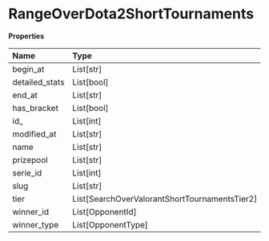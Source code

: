 # RangeOverDota2ShortTournaments

**Properties**

| Name           | Type                                          | Required | Description |
| :------------- | :-------------------------------------------- | :------- | :---------- |
| begin_at       | List[str]                                     | ❌       |             |
| detailed_stats | List[bool]                                    | ❌       |             |
| end_at         | List[str]                                     | ❌       |             |
| has_bracket    | List[bool]                                    | ❌       |             |
| id\_           | List[int]                                     | ❌       |             |
| modified_at    | List[str]                                     | ❌       |             |
| name           | List[str]                                     | ❌       |             |
| prizepool      | List[str]                                     | ❌       |             |
| serie_id       | List[int]                                     | ❌       |             |
| slug           | List[str]                                     | ❌       |             |
| tier           | List[SearchOverValorantShortTournamentsTier2] | ❌       |             |
| winner_id      | List[OpponentId]                              | ❌       |             |
| winner_type    | List[OpponentType]                            | ❌       |             |

<!-- This file was generated by liblab | https://liblab.com/ -->
